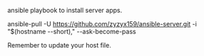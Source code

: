 ansible playbook to install server apps.

ansible-pull -U https://github.com/zyzyx159/ansible-server.git -i "$(hostname --short)," --ask-become-pass

Remember to update your host file.
